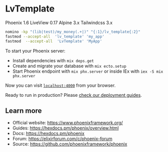 # LvTemplate

Phoenix 1.6
LiveView 0.17
Alpine 3.x
Tailwindcss 3.x

```bash
nomino -kp "(lib|test)/my_money(.+|)" "{:1}/lv_template{:2}"
fastmod --accept-all  'lv_template' 'my_app'
fastmod  --accept-all  'LvTemplate' 'MyApp'
```

To start your Phoenix server:

  * Install dependencies with `mix deps.get`
  * Create and migrate your database with `mix ecto.setup`
  * Start Phoenix endpoint with `mix phx.server` or inside IEx with `iex -S mix phx.server`

Now you can visit [`localhost:4000`](http://localhost:4000) from your browser.

Ready to run in production? Please [check our deployment guides](https://hexdocs.pm/phoenix/deployment.html).

## Learn more

  * Official website: https://www.phoenixframework.org/
  * Guides: https://hexdocs.pm/phoenix/overview.html
  * Docs: https://hexdocs.pm/phoenix
  * Forum: https://elixirforum.com/c/phoenix-forum
  * Source: https://github.com/phoenixframework/phoenix
